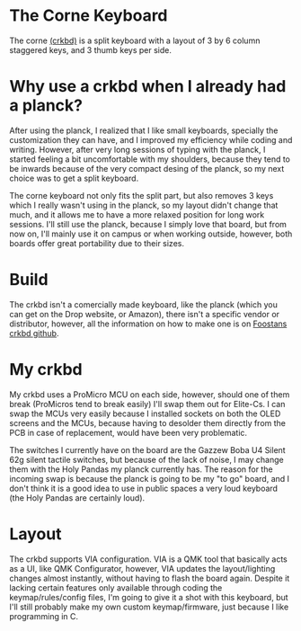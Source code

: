 # The Corne Keyboard

The corne [(crkbd)](https://github.com/foostan/crkbd) is a split keyboard with a layout of 3 by 6 column staggered keys, and 3 thumb keys per side.

# Why use a crkbd when I already had a planck?

After using the planck, I realized that I like small keyboards, specially the customization they can have, and I improved my efficiency while coding and writing. 
However, after very long sessions of typing with the planck, I started feeling a bit uncomfortable with my shoulders, because they tend to be inwards because of the 
very compact desing of the planck, so my next choice was to get a split keyboard.

The corne keyboard not only fits the split part, but also removes 3 keys which I really wasn't using in the planck, so my layout didn't change that much, and it allows me to have a more relaxed position for long work sessions. 
I'll still use the planck, because I simply love that board, but from now on, I'll mainly use it on campus or when working outside, however, both boards offer great portability due to their sizes.

# Build
The crkbd isn't a comercially made keyboard, like the planck (which you can get on the Drop website, or Amazon), there isn't a specific vendor or distributor, however, all the information on how to make one is on [Foostans crkbd github](https://github.com/foostan/crkbd/blob/master/corne-classic/doc/buildguide_en.md).

# My crkbd
My crkbd uses a ProMicro MCU on each side, however, should one of them break (ProMicros tend to break easily) I'll swap them out for Elite-Cs.
I can swap the MCUs very easily because I installed sockets on both the OLED screens and the MCUs, because having to desolder them directly from the PCB in case of replacement, would have been very problematic.

The switches I currently have on the board are the Gazzew Boba U4 Silent 62g silent tactile switches, but because of the lack of noise, I may change them with the Holy Pandas my planck currently has. The reason for the incoming swap is because the planck is going to be my "to go" board, and I don't think it is a good idea to use in public spaces a very loud keyboard (the Holy Pandas are certainly loud). 

# Layout
The crkbd supports VIA configuration. VIA is a QMK tool that basically acts as a UI, like QMK Configurator, however, VIA updates the layout/lighting changes almost instantly, without having to flash the board again. Despite it lacking certain features only available through coding the keymap/rules/config files, I'm going to give it a shot with this keyboard, but I'll still probably make my own custom keymap/firmware, just because I like programming in C.